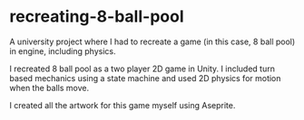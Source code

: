 # recreating-8-ball-pool
A university project where I had to recreate a game (in this case, 8 ball pool) in engine, including physics.

I recreated 8 ball pool as a two player 2D game in Unity. I included turn based mechanics using a state machine and used 2D physics for motion when the balls move.

I created all the artwork for this game myself using Aseprite. 
